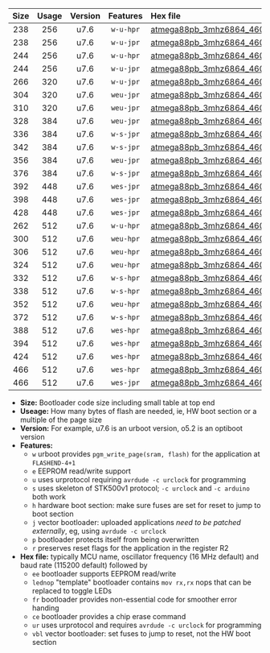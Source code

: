 |Size|Usage|Version|Features|Hex file|
|:-:|:-:|:-:|:-:|:--|
|238|256|u7.6|`w-u-hpr`|[atmega88pb_3mhz6864_460800bps_ur.hex](https://raw.githubusercontent.com/stefanrueger/urboot/main//atmega88pb_3mhz6864_460800bps_ur.hex)|
|238|256|u7.6|`w-u-jpr`|[atmega88pb_3mhz6864_460800bps_ur_vbl.hex](https://raw.githubusercontent.com/stefanrueger/urboot/main//atmega88pb_3mhz6864_460800bps_ur_vbl.hex)|
|244|256|u7.6|`w-u-hpr`|[atmega88pb_3mhz6864_460800bps_lednop_ur.hex](https://raw.githubusercontent.com/stefanrueger/urboot/main//atmega88pb_3mhz6864_460800bps_lednop_ur.hex)|
|244|256|u7.6|`w-u-jpr`|[atmega88pb_3mhz6864_460800bps_lednop_ur_vbl.hex](https://raw.githubusercontent.com/stefanrueger/urboot/main//atmega88pb_3mhz6864_460800bps_lednop_ur_vbl.hex)|
|266|320|u7.6|`w-u-jpr`|[atmega88pb_3mhz6864_460800bps_lednop_fr_ur_vbl.hex](https://raw.githubusercontent.com/stefanrueger/urboot/main//atmega88pb_3mhz6864_460800bps_lednop_fr_ur_vbl.hex)|
|304|320|u7.6|`weu-jpr`|[atmega88pb_3mhz6864_460800bps_ee_ur_vbl.hex](https://raw.githubusercontent.com/stefanrueger/urboot/main//atmega88pb_3mhz6864_460800bps_ee_ur_vbl.hex)|
|310|320|u7.6|`weu-jpr`|[atmega88pb_3mhz6864_460800bps_ee_lednop_ur_vbl.hex](https://raw.githubusercontent.com/stefanrueger/urboot/main//atmega88pb_3mhz6864_460800bps_ee_lednop_ur_vbl.hex)|
|328|384|u7.6|`weu-jpr`|[atmega88pb_3mhz6864_460800bps_ee_lednop_fr_ur_vbl.hex](https://raw.githubusercontent.com/stefanrueger/urboot/main//atmega88pb_3mhz6864_460800bps_ee_lednop_fr_ur_vbl.hex)|
|336|384|u7.6|`w-s-jpr`|[atmega88pb_3mhz6864_460800bps_vbl.hex](https://raw.githubusercontent.com/stefanrueger/urboot/main//atmega88pb_3mhz6864_460800bps_vbl.hex)|
|342|384|u7.6|`w-s-jpr`|[atmega88pb_3mhz6864_460800bps_lednop_vbl.hex](https://raw.githubusercontent.com/stefanrueger/urboot/main//atmega88pb_3mhz6864_460800bps_lednop_vbl.hex)|
|356|384|u7.6|`weu-jpr`|[atmega88pb_3mhz6864_460800bps_ee_lednop_fr_ce_ur_vbl.hex](https://raw.githubusercontent.com/stefanrueger/urboot/main//atmega88pb_3mhz6864_460800bps_ee_lednop_fr_ce_ur_vbl.hex)|
|376|384|u7.6|`w-s-jpr`|[atmega88pb_3mhz6864_460800bps_lednop_fr_vbl.hex](https://raw.githubusercontent.com/stefanrueger/urboot/main//atmega88pb_3mhz6864_460800bps_lednop_fr_vbl.hex)|
|392|448|u7.6|`wes-jpr`|[atmega88pb_3mhz6864_460800bps_ee_vbl.hex](https://raw.githubusercontent.com/stefanrueger/urboot/main//atmega88pb_3mhz6864_460800bps_ee_vbl.hex)|
|398|448|u7.6|`wes-jpr`|[atmega88pb_3mhz6864_460800bps_ee_lednop_vbl.hex](https://raw.githubusercontent.com/stefanrueger/urboot/main//atmega88pb_3mhz6864_460800bps_ee_lednop_vbl.hex)|
|428|448|u7.6|`wes-jpr`|[atmega88pb_3mhz6864_460800bps_ee_lednop_fr_vbl.hex](https://raw.githubusercontent.com/stefanrueger/urboot/main//atmega88pb_3mhz6864_460800bps_ee_lednop_fr_vbl.hex)|
|262|512|u7.6|`w-u-hpr`|[atmega88pb_3mhz6864_460800bps_lednop_fr_ur.hex](https://raw.githubusercontent.com/stefanrueger/urboot/main//atmega88pb_3mhz6864_460800bps_lednop_fr_ur.hex)|
|300|512|u7.6|`weu-hpr`|[atmega88pb_3mhz6864_460800bps_ee_ur.hex](https://raw.githubusercontent.com/stefanrueger/urboot/main//atmega88pb_3mhz6864_460800bps_ee_ur.hex)|
|306|512|u7.6|`weu-hpr`|[atmega88pb_3mhz6864_460800bps_ee_lednop_ur.hex](https://raw.githubusercontent.com/stefanrueger/urboot/main//atmega88pb_3mhz6864_460800bps_ee_lednop_ur.hex)|
|324|512|u7.6|`weu-hpr`|[atmega88pb_3mhz6864_460800bps_ee_lednop_fr_ur.hex](https://raw.githubusercontent.com/stefanrueger/urboot/main//atmega88pb_3mhz6864_460800bps_ee_lednop_fr_ur.hex)|
|332|512|u7.6|`w-s-hpr`|[atmega88pb_3mhz6864_460800bps.hex](https://raw.githubusercontent.com/stefanrueger/urboot/main//atmega88pb_3mhz6864_460800bps.hex)|
|338|512|u7.6|`w-s-hpr`|[atmega88pb_3mhz6864_460800bps_lednop.hex](https://raw.githubusercontent.com/stefanrueger/urboot/main//atmega88pb_3mhz6864_460800bps_lednop.hex)|
|352|512|u7.6|`weu-hpr`|[atmega88pb_3mhz6864_460800bps_ee_lednop_fr_ce_ur.hex](https://raw.githubusercontent.com/stefanrueger/urboot/main//atmega88pb_3mhz6864_460800bps_ee_lednop_fr_ce_ur.hex)|
|372|512|u7.6|`w-s-hpr`|[atmega88pb_3mhz6864_460800bps_lednop_fr.hex](https://raw.githubusercontent.com/stefanrueger/urboot/main//atmega88pb_3mhz6864_460800bps_lednop_fr.hex)|
|388|512|u7.6|`wes-hpr`|[atmega88pb_3mhz6864_460800bps_ee.hex](https://raw.githubusercontent.com/stefanrueger/urboot/main//atmega88pb_3mhz6864_460800bps_ee.hex)|
|394|512|u7.6|`wes-hpr`|[atmega88pb_3mhz6864_460800bps_ee_lednop.hex](https://raw.githubusercontent.com/stefanrueger/urboot/main//atmega88pb_3mhz6864_460800bps_ee_lednop.hex)|
|424|512|u7.6|`wes-hpr`|[atmega88pb_3mhz6864_460800bps_ee_lednop_fr.hex](https://raw.githubusercontent.com/stefanrueger/urboot/main//atmega88pb_3mhz6864_460800bps_ee_lednop_fr.hex)|
|466|512|u7.6|`wes-hpr`|[atmega88pb_3mhz6864_460800bps_ee_lednop_fr_ce.hex](https://raw.githubusercontent.com/stefanrueger/urboot/main//atmega88pb_3mhz6864_460800bps_ee_lednop_fr_ce.hex)|
|466|512|u7.6|`wes-jpr`|[atmega88pb_3mhz6864_460800bps_ee_lednop_fr_ce_vbl.hex](https://raw.githubusercontent.com/stefanrueger/urboot/main//atmega88pb_3mhz6864_460800bps_ee_lednop_fr_ce_vbl.hex)|

- **Size:** Bootloader code size including small table at top end
- **Useage:** How many bytes of flash are needed, ie, HW boot section or a multiple of the page size
- **Version:** For example, u7.6 is an urboot version, o5.2 is an optiboot version
- **Features:**
  + `w` urboot provides `pgm_write_page(sram, flash)` for the application at `FLASHEND-4+1`
  + `e` EEPROM read/write support
  + `u` uses urprotocol requiring `avrdude -c urclock` for programming
  + `s` uses skeleton of STK500v1 protocol; `-c urclock` and `-c arduino` both work
  + `h` hardware boot section: make sure fuses are set for reset to jump to boot section
  + `j` vector bootloader: uploaded applications *need to be patched externally*, eg, using `avrdude -c urclock`
  + `p` bootloader protects itself from being overwritten
  + `r` preserves reset flags for the application in the register R2
- **Hex file:** typically MCU name, oscillator frequency (16 MHz default) and baud rate (115200 default) followed by
  + `ee` bootloader supports EEPROM read/write
  + `lednop` "template" bootloader contains `mov rx,rx` nops that can be replaced to toggle LEDs
  + `fr` bootloader provides non-essential code for smoother error handing
  + `ce` bootloader provides a chip erase command
  + `ur` uses urprotocol and requires `avrdude -c urclock` for programming
  + `vbl` vector bootloader: set fuses to jump to reset, not the HW boot section
